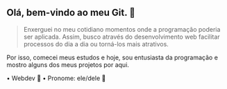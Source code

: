 ## Olá, bem-vindo ao meu Git. 🤍

> Enxerguei no meu cotidiano momentos onde a programação poderia ser aplicada. Assim, busco através do desenvolvimento web facilitar processos do dia a dia ou torná-los mais atrativos.

Por isso, comecei meus estudos e hoje, sou entusiasta da programação e mostro alguns dos meus projetos por aqui.

• Webdev 🌻
• Pronome: ele/dele 💚

